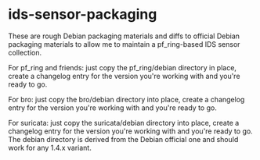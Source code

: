 ids-sensor-packaging
====================

These are rough Debian packaging materials and diffs to official Debian 
packaging materials to allow me to maintain a pf_ring-based IDS sensor 
collection.

For pf_ring and friends: just copy the pf_ring/debian directory in place, 
create a changelog entry for the version you're working with and you're ready
to go.

For bro: just copy the bro/debian directory into place, create a changelog
entry for the version you're working with and you're ready to go.

For suricata: just copy the suricata/debian directory into place, create a
changelog entry for the version you're working with and you're ready to go.
The debian directory is derived from the Debian official one and should work
for any 1.4.x variant.
